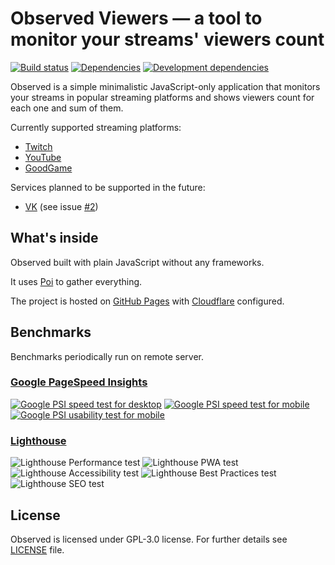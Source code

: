 # Observed Viewers &mdash; a tool to monitor your streams' viewers count

[![Build status](https://api.travis-ci.org/observed-stream/observed-viewers.svg)](https://travis-ci.org/observed-stream/observed-viewers) [![Dependencies](https://david-dm.org/observed-stream/observed-viewers.svg)](https://david-dm.org/observed-stream/observed-viewers) [![Development dependencies](https://david-dm.org/observed-stream/observed-viewers/dev-status.svg)](https://david-dm.org/observed-stream/observed-viewers?type=dev)

Observed is a simple minimalistic JavaScript-only application that monitors your streams in popular streaming platforms and shows viewers count for each one and sum of them.

Currently supported streaming platforms:

* [Twitch](https://www.twitch.tv)
* [YouTube](https://www.youtube.com)
* [GoodGame](https://goodgame.ru)

Services planned to be supported in the future:

* [VK](https://vk.com) (see issue [#2](https://github.com/observed-stream/observed-viewers/issues/2))

## What's inside

Observed built with plain JavaScript without any frameworks.

It uses [Poi](https://poi.js.org) to gather everything.

The project is hosted on [GitHub Pages](https://pages.github.com) with [Cloudflare](https://www.cloudflare.com/) configured.

## Benchmarks

Benchmarks periodically run on remote server.

### [Google PageSpeed Insights](https://developers.google.com/speed/pagespeed/insights/)

[![Google PSI speed test for desktop](https://shields.lith.pw/observed/badges/desktop-speed.svg)](https://developers.google.com/speed/pagespeed/insights/?url=https://observed.lith.pw) [![Google PSI speed test for mobile](https://shields.lith.pw/observed/badges/mobile-speed.svg)](https://developers.google.com/speed/pagespeed/insights/?url=https://observed.lith.pw&tab=mobile) 
[![Google PSI usability test for mobile](https://shields.lith.pw/observed/badges/mobile-usability.svg)](https://developers.google.com/speed/pagespeed/insights/?url=https://observed.lith.pw&tab=mobile)

### [Lighthouse](https://developers.google.com/web/tools/lighthouse/)

![Lighthouse Performance test](https://shields.lith.pw/observed/badges/performance.svg) ![Lighthouse PWA test](https://shields.lith.pw/observed/badges/pwa.svg) ![Lighthouse Accessibility test](https://shields.lith.pw/observed/badges/accessibility.svg) ![Lighthouse Best Practices test](https://shields.lith.pw/observed/badges/best-practices.svg) ![Lighthouse SEO test](https://shields.lith.pw/observed/badges/seo.svg)


## License

Observed is licensed under GPL-3.0 license. For further details see [LICENSE](LICENSE) file.
